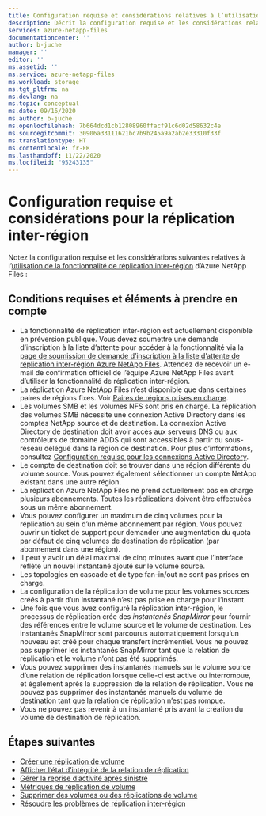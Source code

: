 ```yaml
---
title: Configuration requise et considérations relatives à l’utilisation de la réplication inter-région de volume Azure NetApp Files | Microsoft Docs
description: Décrit la configuration requise et les considérations relatives à l’utilisation de la fonctionnalité de réplication inter-région de volume d’Azure NetApp Files.
services: azure-netapp-files
documentationcenter: ''
author: b-juche
manager: ''
editor: ''
ms.assetid: ''
ms.service: azure-netapp-files
ms.workload: storage
ms.tgt_pltfrm: na
ms.devlang: na
ms.topic: conceptual
ms.date: 09/16/2020
ms.author: b-juche
ms.openlocfilehash: 7b664dcd1cb12808960ffacf91c6d02d58632c4e
ms.sourcegitcommit: 30906a33111621bc7b9b245a9a2ab2e33310f33f
ms.translationtype: HT
ms.contentlocale: fr-FR
ms.lasthandoff: 11/22/2020
ms.locfileid: "95243135"
---
```

# <a name="requirements-and-considerations-for-using-cross-region-replication"></a>Configuration requise et considérations pour la réplication inter-région 

Notez la configuration requise et les considérations suivantes relatives à l’[utilisation de la fonctionnalité de réplication inter-région](cross-region-replication-create-peering.md) d’Azure NetApp Files :  

## <a name="requirements-and-considerations"></a>Conditions requises et éléments à prendre en compte 

* La fonctionnalité de réplication inter-région est actuellement disponible en préversion publique. Vous devez soumettre une demande d’inscription à la liste d’attente pour accéder à la fonctionnalité via la [page de soumission de demande d’inscription à la liste d’attente de réplication inter-région Azure NetApp Files](https://aka.ms/anfcrrpreviewsignup). Attendez de recevoir un e-mail de confirmation officiel de l’équipe Azure NetApp Files avant d’utiliser la fonctionnalité de réplication inter-région.
* La réplication Azure NetApp Files n’est disponible que dans certaines paires de régions fixes. Voir [Paires de régions prises en charge](cross-region-replication-introduction.md#supported-region-pairs). 
* Les volumes SMB et les volumes NFS sont pris en charge. La réplication des volumes SMB nécessite une connexion Active Directory dans les comptes NetApp source et de destination. La connexion Active Directory de destination doit avoir accès aux serveurs DNS ou aux contrôleurs de domaine ADDS qui sont accessibles à partir du sous-réseau délégué dans la région de destination. Pour plus d’informations, consultez [Configuration requise pour les connexions Active Directory](azure-netapp-files-create-volumes-smb.md#requirements-for-active-directory-connections). 
* Le compte de destination doit se trouver dans une région différente du volume source. Vous pouvez également sélectionner un compte NetApp existant dans une autre région.  
* La réplication Azure NetApp Files ne prend actuellement pas en charge plusieurs abonnements. Toutes les réplications doivent être effectuées sous un même abonnement.
* Vous pouvez configurer un maximum de cinq volumes pour la réplication au sein d’un même abonnement par région. Vous pouvez ouvrir un ticket de support pour demander une augmentation du quota par défaut de cinq volumes de destination de réplication (par abonnement dans une région). 
* Il peut y avoir un délai maximal de cinq minutes avant que l’interface reflète un nouvel instantané ajouté sur le volume source.  
* Les topologies en cascade et de type fan-in/out ne sont pas prises en charge.
* La configuration de la réplication de volume pour les volumes sources créés à partir d’un instantané n’est pas prise en charge pour l’instant.
* Une fois que vous avez configuré la réplication inter-région, le processus de réplication crée des *instantanés SnapMirror* pour fournir des références entre le volume source et le volume de destination. Les instantanés SnapMirror sont parcourus automatiquement lorsqu’un nouveau est créé pour chaque transfert incrémentiel. Vous ne pouvez pas supprimer les instantanés SnapMirror tant que la relation de réplication et le volume n’ont pas été supprimés. 
* Vous pouvez supprimer des instantanés manuels sur le volume source d’une relation de réplication lorsque celle-ci est active ou interrompue, et également après la suppression de la relation de réplication. Vous ne pouvez pas supprimer des instantanés manuels du volume de destination tant que la relation de réplication n’est pas rompue.
* Vous ne pouvez pas revenir à un instantané pris avant la création du volume de destination de réplication.

## <a name="next-steps"></a>Étapes suivantes
* [Créer une réplication de volume](cross-region-replication-create-peering.md)
* [Afficher l’état d’intégrité de la relation de réplication](cross-region-replication-display-health-status.md)
* [Gérer la reprise d’activité après sinistre](cross-region-replication-manage-disaster-recovery.md)
* [Métriques de réplication de volume](azure-netapp-files-metrics.md#replication)
* [Supprimer des volumes ou des réplications de volume](cross-region-replication-delete.md)
* [Résoudre les problèmes de réplication inter-région](troubleshoot-cross-region-replication.md)


